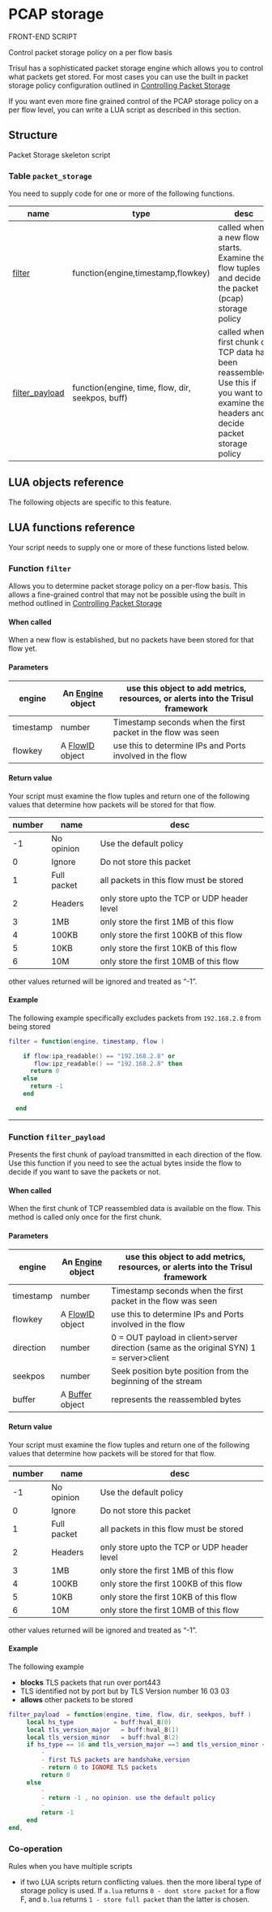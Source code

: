 # PCAP storage

<span class='badge badge--info'>FRONT-END SCRIPT</span>

Control packet storage policy on a per flow basis

Trisul has a sophisticated packet storage engine which allows you to control what packets get stored. For most cases you can use the built in packet storage policy configuration outlined in [Controlling Packet Storage](/docs/ug/caps/packetstorage)

If you want even more fine grained control of the PCAP storage policy on a per flow level, you can write a LUA script as described in this section.

## Structure

Packet Storage skeleton script

### Table `packet_storage`

You need to supply code for one or more of the following functions.

| name | type| desc|
| ---- | ----| ---|
| [filter](/docs/lua/packet_storage#table-packet_storage)             | function(engine,timestamp,flowkey)  | called when a new flow starts. Examine the flow tuples and decide the packet (pcap) storage policy |
| [filter_payload](/docs/lua/packet_storage#function-filter_payload) | function(engine, time, flow, dir, seekpos, buff) | called when first chunk of TCP data has been reassembled. Use this if you want to examine the headers and decide packet storage policy |


## LUA objects reference

The following objects are specific to this feature.


## LUA functions reference

Your script needs to supply one or more of these functions listed below.

### Function `filter`

Allows you to determine packet storage policy on a per-flow basis. This allows a fine-grained control that may not be possible using the built in method outlined in [Controlling Packet Storage](/docs/lua/packet_storage)

#### When called

When a new flow is established, but no packets have been stored for that flow yet.

#### Parameters

| engine    | An [Engine](/docs/lua/obj_engine) object | use this object to add metrics, resources, or alerts into the Trisul framework |
| --------- | ----------------------------------------------------------------- | ------------------------------------------------------------------------------ |
| timestamp | number                                                            | Timestamp seconds when the first packet in the flow was seen                   |
| flowkey   | A [FlowID](/docs/lua/obj_flowid) object  | use this to determine IPs and Ports involved in the flow                       |

#### Return value

Your script must examine the flow tuples and return one of the following values that determine how packets will be stored for that flow.

| number | name        | desc                                        |
| ------ | ----------- | ------------------------------------------- |
| -1     | No opinion  | Use the default policy                      |
| 0      | Ignore      | Do not store this packet                    |
| 1      | Full packet | all packets in this flow must be stored     |
| 2      | Headers     | only store upto the TCP or UDP header level |
| 3      | 1MB         | only store the first 1MB of this flow       |
| 4      | 100KB       | only store the first 100KB of this flow     |
| 5      | 10KB        | only store the first 10KB of this flow      |
| 6      | 10M         | only store the first 10MB of this flow      |

other values returned will be ignored and treated as “-1”.

#### Example

The following example specifically excludes packets from `192.168.2.8` from being stored

```lua
filter = function(engine, timestamp, flow )

    if flow:ipa_readable() == "192.168.2.8" or 
       flow:ipz_readable() == "192.168.2.8" then
      return 0
    else
      return -1
    end

  end
```

---

### Function `filter_payload`

Presents the first chunk of payload transmitted in each direction of the flow. Use this function if you need to see the actual bytes inside the flow to decide if you want to save the packets or not.

#### When called

When the first chunk of TCP reassembled data is available on the flow. This method is called only once for the first chunk.

#### Parameters

| engine    | An [Engine](/docs/lua/obj_engine) object | use this object to add metrics, resources, or alerts into the Trisul framework          |
| --------- | ----------------------------------------------------------------- | --------------------------------------------------------------------------------------- |
| timestamp | number                                                            | Timestamp seconds when the first packet in the flow was seen                            |
| flowkey   | A [FlowID](/docs/lua/obj_flowid) object  | use this to determine IPs and Ports involved in the flow                                |
| direction | number                                                            | 0 = OUT payload in client>server direction (same as the original SYN) 1 = server>client |
| seekpos   | number                                                            | Seek position byte position from the beginning of the stream                            |
| buffer    | A [Buffer](/docs/lua/obj_buffer) object  | represents the reassembled bytes                                                        |

#### Return value

Your script must examine the flow tuples and return one of the following values that determine how packets will be stored for that flow.

| number | name        | desc                                        |
| ------ | ----------- | ------------------------------------------- |
| -1     | No opinion  | Use the default policy                      |
| 0      | Ignore      | Do not store this packet                    |
| 1      | Full packet | all packets in this flow must be stored     |
| 2      | Headers     | only store upto the TCP or UDP header level |
| 3      | 1MB         | only store the first 1MB of this flow       |
| 4      | 100KB       | only store the first 100KB of this flow     |
| 5      | 10KB        | only store the first 10KB of this flow      |
| 6      | 10M         | only store the first 10MB of this flow      |

other values returned will be ignored and treated as “-1”.

#### Example

The following example

- **blocks** TLS packets that run over port443
- TLS identified not by port but by TLS Version number 16 03 03
- **allows** other packets to be stored

```lua
filter_payload  = function(engine, time, flow, dir, seekpos, buff )
     local hs_type           = buff:hval_8(0)
     local tls_version_major   = buff:hval_8(1)
     local tls_version_minor   = buff:hval_8(2)
     if hs_type == 16 and tls_version_major ==3 and tls_version_minor < 4
         -
         - first TLS packets are handshake,version
         - return 0 to IGNORE TLS packets
         return 0
     else
         -
         - return -1 , no opinion. use the default policy
         -
         return -1
     end
end,
```

### Co-operation

Rules when you have multiple scripts

- if two LUA scripts return conflicting values. then the more liberal type of storage policy is used. If `a.lua` returns `0 - dont store packet` for a flow F, and `b.lua` returns `1 - store full packet` than the latter is chosen.
